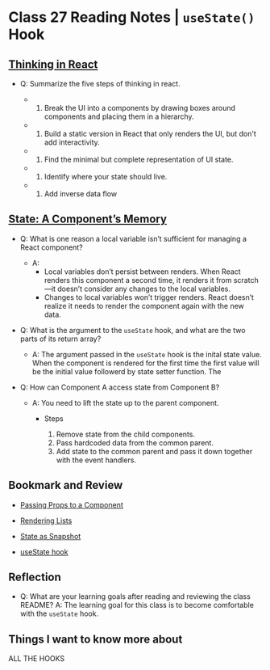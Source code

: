 # Class 27 Reading Notes | `useState()` Hook

## [Thinking in React](https://react.dev/learn/thinking-in-react)

- Q: Summarize the five steps of thinking in react.

  - 1. Break the UI into a components by drawing boxes around components and placing them in a hierarchy.
  - 1. Build a static version in React that only renders the UI, but don't add interactivity.
  - 1. Find the minimal but complete representation of UI state.
  - 1. Identify where your state should live. 
  - 1. Add inverse data flow

## [State: A Component’s Memory](https://react.dev/learn/state-a-components-memory)

- Q: What is one reason a local variable isn’t sufficient for managing a React component?

  - A:
    - Local variables don’t persist between renders. When React renders this component a second time, it renders it from scratch—it doesn’t consider any changes to the local variables.
    - Changes to local variables won’t trigger renders. React doesn’t realize it needs to render the component again with the new data.

- Q: What is the argument to the `useState` hook, and what are the two parts of its return array?

  - A: The argument passed in the `useState` hook is the inital state value. When the component is rendered for the first time the first value will be the initial value followerd by state setter function. The

- Q: How can Component A access state from Component B?

  - A: You need to lift the state up to the parent component.

    - Steps
  
      1. Remove state from the child components.
      1. Pass hardcoded data from the common parent.
      1. Add state to the common parent and pass it down together with the event handlers.

## Bookmark and Review

- [Passing Props to a Component](https://react.dev/learn/passing-props-to-a-component)

- [Rendering Lists](https://react.dev/learn/rendering-lists)

- [State as Snapshot](https://react.dev/learn/state-as-a-snapshot)

- [useState hook](https://react.dev/reference/react/useState)

## Reflection

- Q: What are your learning goals after reading and reviewing the class README?
A: The learning goal for this class is to become comfortable with the `useState` hook.

## Things I want to know more about

ALL THE HOOKS